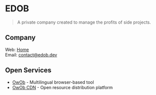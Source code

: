 # EDOB
> A private company created to manage the profits of side projects.

## Company
Web: [Home](https://edob.dev)   
Email: [contact@edob.dev](mailto:contact@edob.dev)   

## Open Services
* [OwOb](https://owob.in) - Multilingual browser-based tool
* [OwOb CDN](https://cdn.owob.in) - Open resource distribution platform
